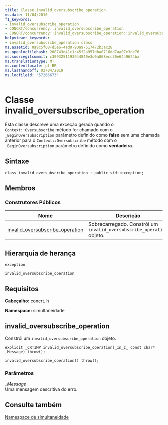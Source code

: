 ```yaml
---
title: Classe invalid_oversubscribe_operation
ms.date: 11/04/2016
f1_keywords:
- invalid_oversubscribe_operation
- CONCRT/concurrency::invalid_oversubscribe_operation
- CONCRT/concurrency::invalid_oversubscribe_operation::invalid_oversubscribe_operation
helpviewer_keywords:
- invalid_oversubscribe_operation class
ms.assetid: 0a9c5f08-d5e6-4ad0-90a9-517472b3ac28
ms.openlocfilehash: 200743d41c1c45f2a957dba0716dd7aa07e3de76
ms.sourcegitcommit: c3093251193944840e3d0a068ecc30e6449624ba
ms.translationtype: MT
ms.contentlocale: pt-BR
ms.lasthandoff: 03/04/2019
ms.locfileid: "57266673"
---
```

# <a name="invalidoversubscribeoperation-class"></a>Classe invalid_oversubscribe_operation

Esta classe descreve uma exceção gerada quando o `Context::Oversubscribe` método for chamado com o `_BeginOversubscription` parâmetro definido como **falso** sem uma chamada anterior para o `Context::Oversubscribe` método com o `_BeginOversubscription` parâmetro definido como **verdadeira**.

## <a name="syntax"></a>Sintaxe

```
class invalid_oversubscribe_operation : public std::exception;
```

## <a name="members"></a>Membros

### <a name="public-constructors"></a>Construtores Públicos

|Nome|Descrição|
|----------|-----------------|
|[invalid_oversubscribe_operation](#ctor)|Sobrecarregado. Constrói um `invalid_oversubscribe_operation` objeto.|

## <a name="inheritance-hierarchy"></a>Hierarquia de herança

`exception`

`invalid_oversubscribe_operation`

## <a name="requirements"></a>Requisitos

**Cabeçalho:** concrt. h

**Namespace:** simultaneidade

##  <a name="ctor"></a> invalid_oversubscribe_operation

Constrói um `invalid_oversubscribe_operation` objeto.

```
explicit _CRTIMP invalid_oversubscribe_operation(_In_z_ const char* _Message) throw();

invalid_oversubscribe_operation() throw();
```

### <a name="parameters"></a>Parâmetros

*_Message*<br/>
Uma mensagem descritiva do erro.

## <a name="see-also"></a>Consulte também

[Namespace de simultaneidade](concurrency-namespace.md)
